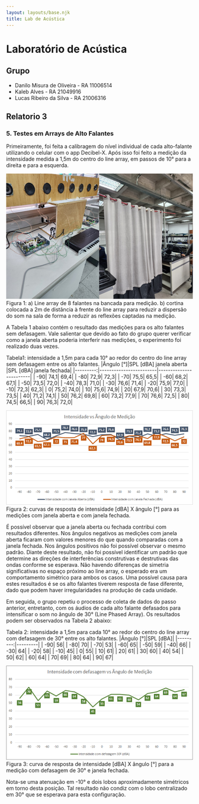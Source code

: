 ```yaml
---
layout: layouts/base.njk
title: Lab de Acústica
---
```


# Laboratório de Acústica

## Grupo

- Danilo Misura de Oliveira - RA 11006514
- Kaleb Alves - RA 21049916
- Lucas Ribeiro da Silva - RA 21006316

## Relatorio 3

### 5. Testes em Arrays de Alto Falantes

Primeiramente, foi feita a calibragem do nível individual de cada alto-falante utilizando o celular com o app Decibel-X. Após isso foi feito a medição da intensidade medida a 1,5m do centro do line array, em passos de 10° para a direita e para a esquerda.

![Figura 1](./fotos/lab3/fig1.png)
Figura 1: a) Line array de 8 falantes na bancada para medição. b) cortina colocada a 2m de distância à frente do line array para reduzir a dispersão do som na sala de forma a reduzir as reflexões captadas na medição.

A Tabela 1 abaixo contém o resultado das medições para os alto falantes sem defasagem. Vale salientar que devido ao fato do grupo querer verificar como a janela aberta poderia interferir nas medições, o experimento foi realizado duas vezes.

Tabela1: intensidade a 1,5m para cada 10° ao redor do centro do line array sem defasagem entre os alto falantes.
|Ângulo [°]|SPL [dBA] janela aberta |SPL [dBA] janela fechada|
|---------:|------------------------|------------------------|
|       -90|                    74,1|                    69,4|
|       -80|                    72,9|                    72,3|
|       -70|                    75,5|                    65,5|
|       -60|                    68,2|                    67,1|
|       -50|                    73,5|                    72,0|
|       -40|                    78,3|                    71,0|
|       -30|                    76,6|                    71,4|
|       -20|                    75,9|                    77,0|
|       -10|                    72,3|                    62,3|
|         0|                    75,2|                    74,0|
|        10|                    75,6|                    74,9|
|        20|                    67,9|                    70,6|
|        30|                    73,3|                    73,5|
|        40|                    71,2|                    74,1|
|        50|                    76,2|                    69,8|
|        60|                    73,2|                    77,9|
|        70|                    76,6|                    72,5|
|        80|                    74,5|                    66,5|
|        90|                    76,3|                    72,0|

![Figura 2](./fotos/lab3/fig2.png)
Figura 2: curvas de resposta de intensidade [dBA] X ângulo [°] para as medições com janela aberta e com janela fechada.

É possível observar que a janela aberta ou fechada contribui com resultados diferentes. Nos ângulos negativos as medições com janela aberta ficaram com valores menores do que quando comparadas com a janela fechada. Nos ângulos positivos não foi possível observar o mesmo padrão.
Diante deste resultado, não foi possível identificar um padrão que determine as direções de interferências construtivas e destrutivas das ondas conforme se esperava. Não havendo diferenças de simetria significativas no espaço próximo ao line array, o esperado era um comportamento simétrico para ambos os casos. Uma possível causa para estes resultados é se os alto falantes tiverem resposta de fase diferente, dado que podem haver irregularidades na produção de cada unidade.

Em seguida, o grupo repetiu o processo de coleta de dados do passo anterior, entretanto, com os áudios de cada alto falante defasados para intensificar o som no ângulo de 30° (Line Phased Array). Os resultados podem ser observados na Tabela 2 abaixo:

Tabela 2: intensidade a 1,5m para cada 10° ao redor do centro do line array com defasagem de 30° entre os alto falantes.
|Ângulo [°]|SPL [dBA]|
|---------:|---------|
|       -90|       56|
|       -80|       70|
|       -70|       53|
|       -60|       65|
|       -50|       59|
|       -40|       66|
|       -30|       64|
|       -20|       58|
|       -10|       45|
|         0|       55|
|        10|       61|
|        20|       61|
|        30|       60|
|        40|       54|
|        50|       62|
|        60|       64|
|        70|       69|
|        80|       64|
|        90|       67|

![Figura 3](./fotos/lab3/fig3.png)
Figura 3: curva de resposta de intensidade [dBA] X ângulo [°] para a medição com defasagem de 30° e janela fechada.

Nota-se uma atenuação em -10° e dois lobos aproximadamente simétricos em torno desta posição. Tal resultado não condiz com o lobo centralizado em 30° que se esperava para esta configuração.

